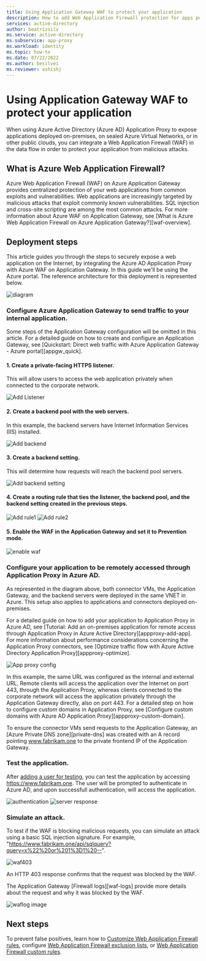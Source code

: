 ```yaml
---
title: Using Application Gateway WAF to protect your application
description: How to add Web Application Firewall protection for apps published with Azure Active Directory Application Proxy.
services: active-directory
author: beatrizsilv
ms.service: active-directory
ms.subservice: app-proxy
ms.workload: identity
ms.topic: how-to
ms.date: 07/22/2022
ms.author: besilvei
ms.reviewer: ashishj
---
```


# Using Application Gateway WAF to protect your application

When using Azure Active Directory (Azure AD) Application Proxy to expose applications deployed on-premises, on sealed Azure Virtual Networks, or in other public clouds, you can integrate a Web Application Firewall (WAF) in the data flow in order to protect your application from malicious attacks.

## What is Azure Web Application Firewall?

Azure Web Application Firewall (WAF) on Azure Application Gateway provides centralized protection of your web applications from common exploits and vulnerabilities. Web applications are increasingly targeted by malicious attacks that exploit commonly known vulnerabilities. SQL injection and cross-site scripting are among the most common attacks. For more information about Azure WAF on Application Gateway, see [What is Azure Web Application Firewall on Azure Application Gateway?][waf-overview].

## Deployment steps

This article guides you through the steps to securely expose a web application on the Internet, by integrating the Azure AD Application Proxy with Azure WAF on Application Gateway. In this guide we'll be using the Azure portal. The reference architecture for this deployment is represented below.   

![diagram](./media/application-proxy-waf/appproxy-waf.png)

### Configure Azure Application Gateway to send traffic to your internal application.

Some steps of the Application Gateway configuration will be omitted in this article. For a detailed guide on how to create and configure an Application Gateway, see [Quickstart: Direct web traffic with Azure Application Gateway - Azure portal][appgw_quick].

#### 1. Create a private-facing HTTPS listener.

This will allow users to access the web application privately when connected to the corporate network.

![Add Listener](./media/application-proxy-waf/appgw_listener.png)

#### 2. Create a backend pool with the web servers.

In this example, the backend servers have Internet Information Services (IIS) installed. 

![Add backend](./media/application-proxy-waf/appgw_backend.png)

#### 3. Create a backend setting. 

This will determine how requests will reach the backend pool servers.

![Add backend setting](./media/application-proxy-waf/appgw_backendsettings.png)
 
 #### 4. Create a routing rule that ties the listener, the backend pool, and the backend setting created in the previous steps.
 
 ![Add rule1](./media/application-proxy-waf/appgw_addrule1.png)
 ![Add rule2](./media/application-proxy-waf/appgw_addrule2.png)
 
 #### 5. Enable the WAF in the Application Gateway and set it to Prevention mode.
 
 ![enable waf](./media/application-proxy-waf/appgw_enablewaf.png)
 
 ### Configure your application to be remotely accessed through Application Proxy in Azure AD.
 
As represented in the diagram above, both connector VMs, the Application Gateway, and the backend servers were deployed in the same VNET in Azure. This setup also applies to applications and connectors deployed on-premises. 

For a detailed guide on how to add your application to Application Proxy in Azure AD, see [Tutorial: Add an on-premises application for remote access through Application Proxy in Azure Active Directory][appproxy-add-app]. For more information about performance considerations concerning the Application Proxy connectors, see [Optimize traffic flow with Azure Active Directory Application Proxy][appproxy-optimize]. 
 
![App proxy config](./media/application-proxy-waf/appproxyconfig.png)

In this example, the same URL was configured as the internal and external URL. Remote clients will access the application over the Internet on port 443, through the Application Proxy, whereas clients connected to the corporate network will access the application privately through the Application Gateway directly, also on port 443. For a detailed step on how to configure custom domains in Application Proxy, see [Configure custom domains with Azure AD Application Proxy][appproxy-custom-domain].

To ensure the connector VMs send requests to the Application Gateway, an [Azure Private DNS zone][private-dns] was created with an A record pointing www.fabrikam.one to the private frontend IP of the Application Gateway.

### Test the application.

After [adding a user for testing](https://docs.microsoft.com/azure/active-directory/app-proxy/application-proxy-add-on-premises-application#add-a-user-for-testing), you can test the application by accessing https://www.fabrikam.one. The user will be prompted to authenticate in Azure AD, and upon successfull authentication, will access the application. 

![authentication](./media/application-proxy-waf/signin2.png)
![server response](./media/application-proxy-waf/appgwresponse.png)

### Simulate an attack.

To test if the WAF is blocking malicious requests, you can simulate an attack using a basic SQL injection signature. For example, "https://www.fabrikam.one/api/sqlquery?query=x%22%20or%201%3D1%20--".

![waf403](./media/application-proxy-waf/waf403.png)

An HTTP 403 response confirms that the request was blocked by the WAF.

The Application Gateway [Firewall logs][waf-logs] provide more details about the request and why it was blocked by the WAF.

![waflog image](./media/application-proxy-waf/waflog.png)

## Next steps

To prevent false positives, learn how to [Customize Web Application Firewall rules](https://docs.microsoft.com/azure/web-application-firewall/ag/application-gateway-customize-waf-rules-portal), configure [Web Application Firewall exclusion lists](https://docs.microsoft.com/azure/web-application-firewall/ag/application-gateway-waf-configuration?tabs=portal), or [Web Application Firewall custom rules](https://docs.microsoft.com/azure/web-application-firewall/ag/create-custom-waf-rules).
